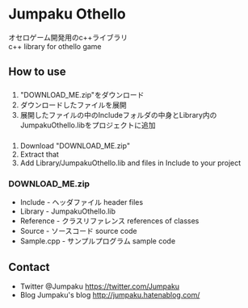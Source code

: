 # Jumpaku Othello
オセロゲーム開発用のc++ライブラリ  
  c++ library for othello game

## How to use
### 
  1. "DOWNLOAD\_ME.zip"をダウンロード
  2. ダウンロードしたファイルを展開
  3. 展開したファイルの中のIncludeフォルダの中身とLibrary内のJumpakuOthello.libをプロジェクトに追加

### 
  1. Download "DOWNLOAD\_ME.zip"
  2. Extract that
  3. Add Library/JumpakuOthello.lib and files in Include to your project

### DOWNLOAD_ME.zip 
  * Include - ヘッダファイル header files
  * Library - JumpakuOthello.lib
  * Reference - クラスリファレンス references of classes
  * Source - ソースコード source code
  * Sample.cpp - サンプルプログラム sample code
  
## Contact
  * Twitter @Jumpaku https://twitter.com/Jumpaku
  * Blog   Jumpaku's blog http://jumpaku.hatenablog.com/
